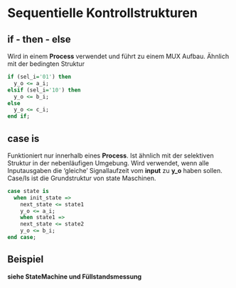 # Sequentielle Kontrollstrukturen

## if - then - else

Wird in einem **Process** verwendet und führt zu einem MUX Aufbau. Ähnlich mit der bedingten Struktur

```vhdl
if (sel_i='01') then
  y_o <= a_i;
elsif (sel_i='10') then
  y_o <= b_i;
else
  y_o <= c_i;
end if;
```

## case is

Funktioniert nur innerhalb eines **Process**. Ist ähnlich mit der selektiven Struktur in der nebenläufigen Umgebung. Wird verwendet, wenn alle Inputausgaben die ‘gleiche’ Signallaufzeit vom **input** zu **y_o** haben sollen. Case/Is ist die Grundstruktur von state Maschinen.

```vhdl
case state is
  when init_state =>
  	next_state <= state1
  	y_o <= a_i;
	when state1 =>
  	next_state <= state2
  	y_o <= b_i;
end case;
```

## Beispiel

**siehe StateMachine und Füllstandsmessung**

